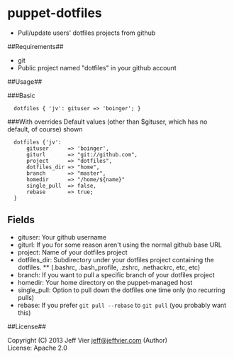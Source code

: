 puppet-dotfiles
===============

* Pull/update users' dotfiles projects from github

##Requirements##

* git
* Public project named "dotfiles" in your github account

##Usage##

###Basic
```puppet
  dotfiles { 'jv': gituser => 'boinger'; }
```

###With overrides
Default values (other than $gituser, which has no default, of course) shown
```puppet
  dotfiles {'jv':
      gituser      => 'boinger',
      giturl       => "git://github.com",
      project      => "dotfiles",
      dotfiles_dir => "home",
      branch       => "master",
      homedir      => "/home/${name}"
      single_pull  => false,
      rebase       => true;
  }
```

## Fields
* gituser: Your github username
* giturl: If you for some reason aren't using the normal github base URL
* project: Name of your dotfiles project
* dotfiles_dir: Subdirectory under your dotfiles project containing the dotfiles.
** (.bashrc, .bash_profile, .zshrc, .nethackrc, etc, etc)
* branch: If you want to pull a specific branch of your dotfiles project
* homedir: Your home directory on the puppet-managed host
* single_pull: Option to pull down the dotfiles one time only (no recurring pulls)
* rebase: If you prefer `git pull --rebase` to `git pull` (you probably want this)

##License##

 Copyright (C) 2013 Jeff Vier <jeff@jeffvier.com> (Author)<br />
 License: Apache 2.0
